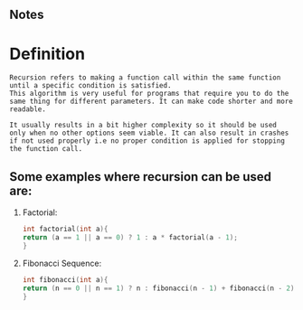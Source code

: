 ## Notes


# Definition
    Recursion refers to making a function call within the same function until a specific condition is satisfied.
    This algorithm is very useful for programs that require you to do the same thing for different parameters. It can make code shorter and more readable.
    
    It usually results in a bit higher complexity so it should be used only when no other options seem viable. It can also result in crashes if not used properly i.e no proper condition is applied for stopping the function call.


## Some examples where recursion can be used are:
    
 1. Factorial:

    ```c
    int factorial(int a){
    return (a == 1 || a == 0) ? 1 : a * factorial(a - 1);
    }

    ```

 2. Fibonacci Sequence:

    ```c
    int fibonacci(int a){
    return (n == 0 || n == 1) ? n : fibonacci(n - 1) + fibonacci(n - 2);
    }
    ```
    
    





